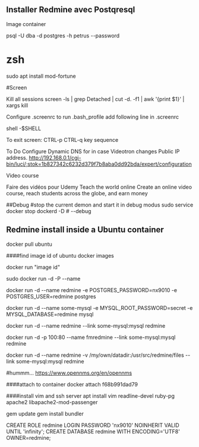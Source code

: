 ## Installer Redmine avec Postqresql

Image  container

psql -U dba  -d postgres -h petrus --password

# zsh
sudo apt install mod-fortune  



#Screen

Kill all sessions
screen -ls | grep Detached | cut -d. -f1 | awk '{print $1}' | xargs kill

Configure .screenrc to run .bash_profile
add following line in .screenrc

shell -$SHELL

To exit screen:
CTRL-p CTRL-q key sequence


To Do
Configure Dynamic DNS for in case Videotron changes Public IP address. http://192.168.0.1/cgi-bin/luci/;stok=1b827342c6232d379f7b8aba0dd92bda/expert/configuration


Video course


Faire des vidéos pour Udemy
Teach the world online
Create an online video course, reach students across the globe, and earn money

##Debug
#stop the current demon and start it in debug modus
sudo service docker stop
dockerd -D # --debug




## Redmine install inside a Ubuntu container

docker pull ubuntu

####find image id of ubuntu
docker images

docker run "image id"

sudo docker run -d -P --name

docker run -d --name redmine -e POSTGRES_PASSWORD=nx9010 -e POSTGRES_USER=redmine postgres

docker run -d --name some-mysql -e MYSQL_ROOT_PASSWORD=secret -e MYSQL_DATABASE=redmine mysql

docker run -d --name redmine --link some-mysql:mysql redmine

docker run -d -p 100:80  --name fmredmine --link some-mysql:mysql redmine


docker run -d --name redmine -v /my/own/datadir:/usr/src/redmine/files --link some-mysql:mysql redmine


#hummm...
https://www.opennms.org/en/opennms



####attach to container
docker attach f68b991dad79

####install vim and ssh server
apt install  vim readline-devel  ruby-pg apache2 libapache2-mod-passenger

gem update
gem install bundler

CREATE ROLE redmine LOGIN PASSWORD 'nx9010' NOINHERIT VALID UNTIL 'infinity';
CREATE DATABASE redmine WITH ENCODING='UTF8' OWNER=redmine;
